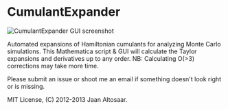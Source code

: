 CumulantExpander
================

![CumulantExpander GUI screenshot](https://jaan.io/images/CumulantExpander.png)

Automated expansions of Hamiltonian cumulants for analyzing Monte Carlo simulations. This Mathematica script & GUI will calculate the Taylor expansions and derivatives up to any order. NB: Calculating O(>3) corrections may take more time.

Please submit an issue or shoot me an email if something doesn't look right or is missing.

MIT License, (C) 2012-2013 Jaan Altosaar.